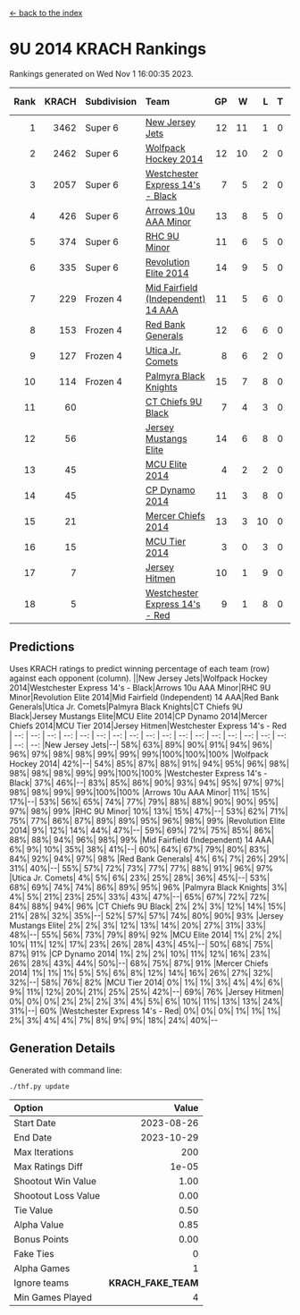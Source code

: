 [<- back to the index](readme.md)
# 9U 2014 KRACH Rankings
Rankings generated on Wed Nov  1 16:00:35 2023.

Rank|KRACH|Subdivision|Team|GP|W|L|T|OTW|OTL|SoS|Exp Wins|Win Diff
---:|---:|:---|:---|---:|---:|---:|---:|---:|---:|---:|---:|---:
1|3462|Super 6|[New Jersey Jets](https://gamesheetstats.com/seasons/3664/teams/140881/schedule)|12|11|1|0|2|0|452|11.8|-0.0
2|2462|Super 6|[Wolfpack Hockey 2014](https://gamesheetstats.com/seasons/3664/teams/140871/schedule)|12|10|2|0|0|1|722|10.8|-0.0
3|2057|Super 6|[Westchester Express 14's - Black](https://gamesheetstats.com/seasons/3664/teams/140873/schedule)|7|5|2|0|1|0|1177|5.8|-0.0
4|426|Super 6|[Arrows 10u AAA Minor](https://gamesheetstats.com/seasons/3664/teams/140872/schedule)|13|8|5|0|0|1|725|8.8|-0.0
5|374|Super 6|[RHC 9U Minor](https://gamesheetstats.com/seasons/3664/teams/140876/schedule)|11|6|5|0|1|0|772|6.8|-0.0
6|335|Super 6|[Revolution Elite 2014](https://gamesheetstats.com/seasons/3664/teams/140880/schedule)|14|9|5|0|2|1|338|9.9|0.0
7|229|Frozen 4|[Mid Fairfield (Independent) 14 AAA](https://gamesheetstats.com/seasons/3664/teams/140878/schedule)|11|5|6|0|1|0|583|5.9|0.0
8|153|Frozen 4|[Red Bank Generals](https://gamesheetstats.com/seasons/3664/teams/140883/schedule)|12|6|6|0|0|0|576|6.9|0.0
9|127|Frozen 4|[Utica Jr. Comets](https://gamesheetstats.com/seasons/3664/teams/140884/schedule)|8|6|2|0|0|0|54|6.9|0.0
10|114|Frozen 4|[Palmyra Black Knights](https://gamesheetstats.com/seasons/3664/teams/140875/schedule)|15|7|8|0|0|1|818|7.9|0.0
11|60||[CT Chiefs 9U Black](https://gamesheetstats.com/seasons/3664/teams/140886/schedule)|7|4|3|0|1|0|112|4.9|0.0
12|56||[Jersey Mustangs Elite](https://gamesheetstats.com/seasons/3664/teams/140888/schedule)|14|6|8|0|0|2|538|6.9|0.0
13|45||[MCU Elite 2014](https://gamesheetstats.com/seasons/3664/teams/140874/schedule)|4|2|2|0|0|0|38|2.9|0.0
14|45||[CP Dynamo 2014](https://gamesheetstats.com/seasons/3664/teams/140877/schedule)|11|3|8|0|0|1|333|3.9|0.0
15|21||[Mercer Chiefs 2014](https://gamesheetstats.com/seasons/3664/teams/140885/schedule)|13|3|10|0|0|1|359|3.9|0.0
16|15||[MCU Tier 2014](https://gamesheetstats.com/seasons/3664/teams/140882/schedule)|3|0|3|0|0|0|1748|0.9|0.0
17|7||[Jersey Hitmen](https://gamesheetstats.com/seasons/3664/teams/140879/schedule)|10|1|9|0|0|0|594|1.9|0.0
18|5||[Westchester Express 14's - Red](https://gamesheetstats.com/seasons/3664/teams/140887/schedule)|9|1|8|0|0|0|45|1.9|0.0

## Predictions
Uses KRACH ratings to predict winning percentage of each team (row) against each opponent (column).
||New Jersey Jets|Wolfpack Hockey 2014|Westchester Express 14's - Black|Arrows 10u AAA Minor|RHC 9U Minor|Revolution Elite 2014|Mid Fairfield (Independent) 14 AAA|Red Bank Generals|Utica Jr. Comets|Palmyra Black Knights|CT Chiefs 9U Black|Jersey Mustangs Elite|MCU Elite 2014|CP Dynamo 2014|Mercer Chiefs 2014|MCU Tier 2014|Jersey Hitmen|Westchester Express 14's - Red
| --: | --: | --: | --: | --: | --: | --: | --: | --: | --: | --: | --: | --: | --: | --: | --: | --: | --: | --: 
|New Jersey Jets|--| 58%| 63%| 89%| 90%| 91%| 94%| 96%| 96%| 97%| 98%| 98%| 99%| 99%| 99%|100%|100%|100%
|Wolfpack Hockey 2014| 42%|--| 54%| 85%| 87%| 88%| 91%| 94%| 95%| 96%| 98%| 98%| 98%| 98%| 99%| 99%|100%|100%
|Westchester Express 14's - Black| 37%| 46%|--| 83%| 85%| 86%| 90%| 93%| 94%| 95%| 97%| 97%| 98%| 98%| 99%| 99%|100%|100%
|Arrows 10u AAA Minor| 11%| 15%| 17%|--| 53%| 56%| 65%| 74%| 77%| 79%| 88%| 88%| 90%| 90%| 95%| 97%| 98%| 99%
|RHC 9U Minor| 10%| 13%| 15%| 47%|--| 53%| 62%| 71%| 75%| 77%| 86%| 87%| 89%| 89%| 95%| 96%| 98%| 99%
|Revolution Elite 2014|  9%| 12%| 14%| 44%| 47%|--| 59%| 69%| 72%| 75%| 85%| 86%| 88%| 88%| 94%| 96%| 98%| 99%
|Mid Fairfield (Independent) 14 AAA|  6%|  9%| 10%| 35%| 38%| 41%|--| 60%| 64%| 67%| 79%| 80%| 83%| 84%| 92%| 94%| 97%| 98%
|Red Bank Generals|  4%|  6%|  7%| 26%| 29%| 31%| 40%|--| 55%| 57%| 72%| 73%| 77%| 77%| 88%| 91%| 96%| 97%
|Utica Jr. Comets|  4%|  5%|  6%| 23%| 25%| 28%| 36%| 45%|--| 53%| 68%| 69%| 74%| 74%| 86%| 89%| 95%| 96%
|Palmyra Black Knights|  3%|  4%|  5%| 21%| 23%| 25%| 33%| 43%| 47%|--| 65%| 67%| 72%| 72%| 84%| 88%| 94%| 96%
|CT Chiefs 9U Black|  2%|  2%|  3%| 12%| 14%| 15%| 21%| 28%| 32%| 35%|--| 52%| 57%| 57%| 74%| 80%| 90%| 93%
|Jersey Mustangs Elite|  2%|  2%|  3%| 12%| 13%| 14%| 20%| 27%| 31%| 33%| 48%|--| 55%| 56%| 73%| 79%| 89%| 92%
|MCU Elite 2014|  1%|  2%|  2%| 10%| 11%| 12%| 17%| 23%| 26%| 28%| 43%| 45%|--| 50%| 68%| 75%| 87%| 91%
|CP Dynamo 2014|  1%|  2%|  2%| 10%| 11%| 12%| 16%| 23%| 26%| 28%| 43%| 44%| 50%|--| 68%| 75%| 87%| 91%
|Mercer Chiefs 2014|  1%|  1%|  1%|  5%|  5%|  6%|  8%| 12%| 14%| 16%| 26%| 27%| 32%| 32%|--| 58%| 76%| 82%
|MCU Tier 2014|  0%|  1%|  1%|  3%|  4%|  4%|  6%|  9%| 11%| 12%| 20%| 21%| 25%| 25%| 42%|--| 69%| 76%
|Jersey Hitmen|  0%|  0%|  0%|  2%|  2%|  2%|  3%|  4%|  5%|  6%| 10%| 11%| 13%| 13%| 24%| 31%|--| 60%
|Westchester Express 14's - Red|  0%|  0%|  0%|  1%|  1%|  1%|  2%|  3%|  4%|  4%|  7%|  8%|  9%|  9%| 18%| 24%| 40%|--

## Generation Details

Generated with command line:
```
./thf.py update
```

| Option | Value |
| :----- | ----: |
| Start Date | 2023-08-26 |
| End Date | 2023-10-29 |
| Max Iterations | 200 |
| Max Ratings Diff | 1e-05 |
| Shootout Win Value | 1.00 |
| Shootout Loss Value | 0.00 |
| Tie Value | 0.50 |
| Alpha Value | 0.85 |
| Bonus Points | 0.00 |
| Fake Ties | 0 |
| Alpha Games | 1 |
| Ignore teams | __KRACH_FAKE_TEAM__ |
| Min Games Played | 4 |

